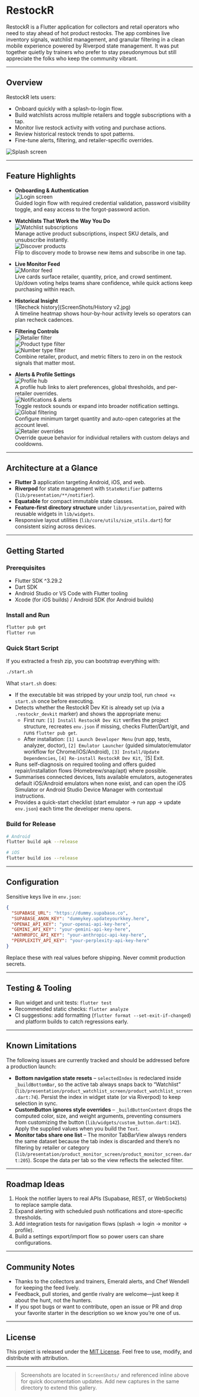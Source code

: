 # RestockR

RestockR is a Flutter application for collectors and retail operators who need to stay ahead of hot product restocks. The app combines live inventory signals, watchlist management, and granular filtering in a clean mobile experience powered by Riverpod state management. It was put together quietly by trainers who prefer to stay pseudonymous but still appreciate the folks who keep the community vibrant.

---

## Overview

RestockR lets users:
- Onboard quickly with a splash-to-login flow.
- Build watchlists across multiple retailers and toggle subscriptions with a tap.
- Monitor live restock activity with voting and purchase actions.
- Review historical restock trends to spot patterns.
- Fine-tune alerts, filtering, and retailer-specific overrides.

![Splash screen](ScreenShots/SplashScreen.jpg)

---

## Feature Highlights

- **Onboarding & Authentication**  
  ![Login screen](ScreenShots/Login.jpg)  
  Guided login flow with required credential validation, password visibility toggle, and easy access to the forgot-password action.

- **Watchlists That Work the Way You Do**  
  ![Watchlist subscriptions](ScreenShots/Watchlist.jpg)  
  Manage active product subscriptions, inspect SKU details, and unsubscribe instantly.  
  ![Discover products](ScreenShots/Watchlist_2.jpg)  
  Flip to discovery mode to browse new items and subscribe in one tap.

- **Live Monitor Feed**  
  ![Monitor feed](ScreenShots/Monitor.jpg)  
  Live cards surface retailer, quantity, price, and crowd sentiment. Up/down voting helps teams share confidence, while quick actions keep purchasing within reach.

- **Historical Insight**  
  ![Recheck history](ScreenShots/History v2.jpg)  
  A timeline heatmap shows hour-by-hour activity levels so operators can plan recheck cadences.

- **Filtering Controls**  
  ![Retailer filter](ScreenShots/FilterRetailer.jpg)  
  ![Product type filter](ScreenShots/FilterProductType.jpg)  
  ![Number type filter](ScreenShots/FilterNumberType.jpg)  
  Combine retailer, product, and metric filters to zero in on the restock signals that matter most.

- **Alerts & Profile Settings**  
  ![Profile hub](ScreenShots/Profile_1.jpg)  
  A profile hub links to alert preferences, global thresholds, and per-retailer overrides.  
  ![Notifications & alerts](ScreenShots/NotificationsAlerts.jpg)  
  Toggle restock sounds or expand into broader notification settings.  
  ![Global filtering](ScreenShots/GlobalFiltering.jpg)  
  Configure minimum target quantity and auto-open categories at the account level.  
  ![Retailer overrides](ScreenShots/RetailerSpecificOverrides.jpg)  
  Override queue behavior for individual retailers with custom delays and cooldowns.

---

## Architecture at a Glance

- **Flutter 3** application targeting Android, iOS, and web.  
- **Riverpod** for state management with `StateNotifier` patterns (`lib/presentation/**/notifier`).  
- **Equatable** for compact immutable state classes.  
- **Feature-first directory structure** under `lib/presentation`, paired with reusable widgets in `lib/widgets`.  
- Responsive layout utilities (`lib/core/utils/size_utils.dart`) for consistent sizing across devices.

---

## Getting Started

### Prerequisites
- Flutter SDK ^3.29.2
- Dart SDK
- Android Studio or VS Code with Flutter tooling
- Xcode (for iOS builds) / Android SDK (for Android builds)

### Install and Run
```bash
flutter pub get
flutter run
```

### Quick Start Script

If you extracted a fresh zip, you can bootstrap everything with:

```bash
./start.sh
```

What `start.sh` does:
- If the executable bit was stripped by your unzip tool, run `chmod +x start.sh` once before executing.
- Detects whether the RestockR Dev Kit is already set up (via a `.restockr_devkit` marker) and shows the appropriate menu:
  - First run: `[1] Install RestockR Dev Kit` verifies the project structure, recreates `env.json` if missing, checks Flutter/Dart/git, and runs `flutter pub get`.
  - After installation: `[1] Launch Developer Menu` (run app, tests, analyzer, doctor), `[2] Emulator Launcher` (guided simulator/emulator workflow for Chrome/iOS/Android), `[3] Install/Update Dependencies`, `[4] Re-install RestockR Dev Kit`, `[5] Exit.
- Runs self-diagnosis on required tooling and offers guided repair/installation flows (Homebrew/snap/apt) where possible.
- Summarises connected devices, lists available emulators, autogenerates default iOS/Android emulators when none exist, and can open the iOS Simulator or Android Studio Device Manager with contextual instructions.
- Provides a quick-start checklist (start emulator → run app → update `env.json`) each time the developer menu opens.

### Build for Release
```bash
# Android
flutter build apk --release

# iOS
flutter build ios --release
```

---

## Configuration

Sensitive keys live in `env.json`:

```json
{
  "SUPABASE_URL": "https://dummy.supabase.co",
  "SUPABASE_ANON_KEY": "dummykey.updateyourkkey.here",
  "OPENAI_API_KEY": "your-openai-api-key-here",
  "GEMINI_API_KEY": "your-gemini-api-key-here",
  "ANTHROPIC_API_KEY": "your-anthropic-api-key-here",
  "PERPLEXITY_API_KEY": "your-perplexity-api-key-here"
}
```

Replace these with real values before shipping. Never commit production secrets.

---

## Testing & Tooling

- Run widget and unit tests: `flutter test`
- Recommended static checks: `flutter analyze`
- CI suggestions: add formatting (`flutter format --set-exit-if-changed`) and platform builds to catch regressions early.

---

## Known Limitations

The following issues are currently tracked and should be addressed before a production launch:

- **Bottom navigation state resets** – `selectedIndex` is redeclared inside `_buildBottomBar`, so the active tab always snaps back to “Watchlist” (`lib/presentation/product_watchlist_screen/product_watchlist_screen.dart:74`). Persist the index in widget state (or via Riverpod) to keep selection in sync.
- **CustomButton ignores style overrides** – `_buildButtonContent` drops the computed color, size, and weight arguments, preventing consumers from customizing the button (`lib/widgets/custom_button.dart:142`). Apply the supplied values when you build the `Text`.
- **Monitor tabs share one list** – The monitor TabBarView always renders the same dataset because the tab index is discarded and there’s no filtering by retailer or category (`lib/presentation/product_monitor_screen/product_monitor_screen.dart:205`). Scope the data per tab so the view reflects the selected filter.

---

## Roadmap Ideas

1. Hook the notifier layers to real APIs (Supabase, REST, or WebSockets) to replace sample data.  
2. Expand alerting with scheduled push notifications and store-specific thresholds.  
3. Add integration tests for navigation flows (splash → login → monitor → profile).  
4. Build a settings export/import flow so power users can share configurations.

---

## Community Notes

- Thanks to the collectors and trainers, Emerald alerts, and Chef Wendell for keeping the feed lively.
- Feedback, pull stories, and gentle rivalry are welcome—just keep it about the hunt, not the hunters.
- If you spot bugs or want to contribute, open an issue or PR and drop your favorite starter in the description so we know you’re one of us.

---

## License

This project is released under the [MIT License](LICENSE). Feel free to use, modify, and distribute with attribution.

---

> Screenshots are located in `ScreenShots/` and referenced inline above for quick documentation updates. Add new captures in the same directory to extend this gallery.
